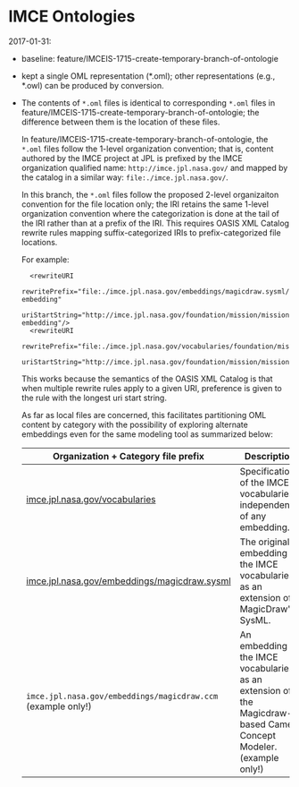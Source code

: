 # IMCE Ontologies

2017-01-31:

- baseline: feature/IMCEIS-1715-create-temporary-branch-of-ontologie

- kept a single OML representation (*.oml); other representations (e.g., *.owl) can be produced by conversion.

- The contents of `*.oml` files is identical to corresponding `*.oml` files in feature/IMCEIS-1715-create-temporary-branch-of-ontologie;
  the difference between them is the location of these files.
  
  In feature/IMCEIS-1715-create-temporary-branch-of-ontologie, the `*.oml` files follow the 1-level organization convention;
  that is, content authored by the IMCE project at JPL is prefixed by the IMCE organization qualified name: `http://imce.jpl.nasa.gov/`
  and mapped by the catalog in a similar way: `file:./imce.jpl.nasa.gov/`.
  
  In this branch, the `*.oml` files follow the proposed 2-level organizaiton convention for the file location only;
  the IRI retains the same 1-level organization convention where the categorization is done at the tail of the IRI rather than at a prefix of the IRI.
  This requires OASIS XML Catalog rewrite rules mapping suffix-categorized IRIs to prefix-categorized file locations.
  
  For example:
  
  ```
	<rewriteURI
			rewritePrefix="file:./imce.jpl.nasa.gov/embeddings/magicdraw.sysml/foundation/mission/mission-embedding"
			uriStartString="http://imce.jpl.nasa.gov/foundation/mission/mission-embedding"/>
	<rewriteURI
			rewritePrefix="file:./imce.jpl.nasa.gov/vocabularies/foundation/mission/mission"
			uriStartString="http://imce.jpl.nasa.gov/foundation/mission/mission"/>
  ```
  
  This works because the semantics of the OASIS XML Catalog is that when multiple rewrite rules apply to a given URI,
  preference is given to the rule with the longest uri start string.
  
  As far as local files are concerned, this facilitates partitioning OML content by category with the possibility
  of exploring alternate embeddings even for the same modeling tool as summarized below:
  
  | Organization + Category file prefix | Description |
  | --- | --- |
  | [imce.jpl.nasa.gov/vocabularies](vocabularies/imce.jpl.nasa.gov/vocabularies) | Specification of the IMCE vocabularies independently of any embedding. |
  | [imce.jpl.nasa.gov/embeddings/magicdraw.sysml](vocabularies/imce.jpl.nasa.gov/embeddings/magicdraw.sysml) | The original embedding of the IMCE vocabularies as an extension of MagicDraw's SysML. |
  | `imce.jpl.nasa.gov/embeddings/magicdraw.ccm` (example only!) | An embedding of the IMCE vocabularies as an extension of the Magicdraw-based Cameo Concept Modeler. (example only!) |
  
  
  